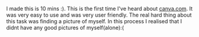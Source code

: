 I made this is 10 mins :). This is the first time I've heard about [canva.com](https://www.canva.com/). It was very easy to use and was very user friendly. The real hard thing about this task was finding a picture of myself. In this process I realised that I didnt have any good pictures of myself(alone):(
